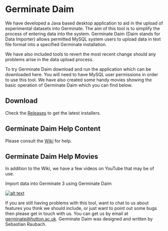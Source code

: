 # Germinate Daim

We have developed a Java based desktop application to aid in the upload of experimental datasets into Germinate. The aim of this tool is to simplify the process of entering data into the system. Germinate Daim (Daim stands for Data Importer) allows permitted MySQL system users to upload data in text file format into a specified Germinate installation.

We have also included tools to revert the most recent change should any problems arise in the data upload process.

To try Germinate Daim download and run the application which can be downloaded here. You will need to have MySQL user permissions in order to use this tool. We have also created some handy movies showing the basic operation of Germinate Daim which you can find below.

## Download

Check the [Releases](../../releases) to get the latest installers.

## Germinate Daim Help Content

Please consult the [Wiki](../../wiki) for help.

## Germinate Daim Help Movies

In addition to the Wiki, we have a few videos on YouTube that may be of use.

Import data into Germinate 3 using Germinate Daim

[![alt text](https://img.youtube.com/vi/v32uoEKM4Nw/0.jpg)](https://www.youtube.com/watch?v=v32uoEKM4Nw)

If you are still having problems with this tool, want to chat to us about features you think we should include, or just want to point out some bugs then please get in touch with us. You can get us by email at germinate@hutton.ac.uk. Germinate Daim was designed and written by Sebastian Raubach.

